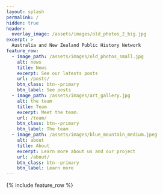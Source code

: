 ```yaml
---
layout: splash
permalink: /
hidden: true
header:
  overlay_image: /assets/images/old_photos_2_big.jpg
excerpt: >
  Australia and New Zealand Public History Network
feature_row:
  - image_path: /assets/images/old_photos_small.jpg
    alt: news
    title: News
    excerpt: See our latests posts
    url: /posts/
    btn_class: btn--primary
    btn_label: See posts
  - image_path: /assets/images/art_gallery.jpg
    alt: the team
    title: Team
    excerpt: Meet the team.
    url: /team/
    btn_class: btn--primary
    btn_label: The team
  - image_path: /assets/images/blue_mountain_medium.jpeg
    alt: about
    title: About
    excerpt: Learn more about us and our project
    url: /about/
    btn_class: btn--primary
    btn_label: Learn more    
---
```


{% include feature_row %}
